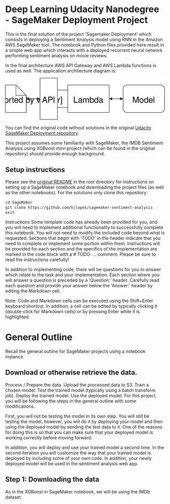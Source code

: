 # Deep Learning Udacity Nanodegree - SageMaker Deployment Project


This is the final solution of the project 'Sagemaker Deployment' which consists in deploying a Sentiment Analysis model using RNN in the Amazon AWS SageMaker tool. The notebook and Python files provided here result in a simple web app which interacts with a deployed recurrent neural network performing sentiment analysis on movie reviews.

In the final architecture AWS API Gateway and AWS Lambda functions is used as well. The application architecture diagram is:

![Web app Diagram](./Web&#32;App&#32;Diagram.svg) 

You can find the original code without solutions in the original [Udacity SageMaker Deployment repository](https://github.com/udacity/sagemaker-deployment).

 This project assumes some familiarity with SageMaker, the IMDB Sentiment Analysis using XGBoost mini-project (which can be found in the original repository) should provide enough background.


## Setup instructions
Please see the [original README](https://github.com/udacity/sagemaker-deployment/tree/master/README.md) in the root directory for instructions on setting up a SageMaker notebook and downloading the project files (as well as the other notebooks). For the solutions only clone this repository:

```
cd SageMaker
git clone https://github.com/hjlopes/sagemaker-sentiment-analysis
exit
```
Instructions
Some template code has already been provided for you, and you will need to implement additional functionality to successfully complete this notebook. You will not need to modify the included code beyond what is requested. Sections that begin with 'TODO' in the header indicate that you need to complete or implement some portion within them. Instructions will be provided for each section and the specifics of the implementation are marked in the code block with a # TODO: ... comment. Please be sure to read the instructions carefully!

In addition to implementing code, there will be questions for you to answer which relate to the task and your implementation. Each section where you will answer a question is preceded by a 'Question:' header. Carefully read each question and provide your answer below the 'Answer:' header by editing the Markdown cell.

Note: Code and Markdown cells can be executed using the Shift+Enter keyboard shortcut. In addition, a cell can be edited by typically clicking it (double-click for Markdown cells) or by pressing Enter while it is highlighted.

# General Outline
Recall the general outline for SageMaker projects using a notebook instance.

## Download or otherwise retrieve the data.
Process / Prepare the data.
Upload the processed data to S3.
Train a chosen model.
Test the trained model (typically using a batch transform job).
Deploy the trained model.
Use the deployed model.
For this project, you will be following the steps in the general outline with some modifications.

First, you will not be testing the model in its own step. You will still be testing the model, however, you will do it by deploying your model and then using the deployed model by sending the test data to it. One of the reasons for doing this is so that you can make sure that your deployed model is working correctly before moving forward.

In addition, you will deploy and use your trained model a second time. In the second iteration you will customize the way that your trained model is deployed by including some of your own code. In addition, your newly deployed model will be used in the sentiment analysis web app.

## Step 1: Downloading the data
As in the XGBoost in SageMaker notebook, we will be using the IMDb dataset


 
